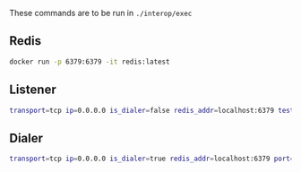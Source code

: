 These commands are to be run in `./interop/exec`

## Redis

```bash
docker run -p 6379:6379 -it redis:latest
```

## Listener

```bash
transport=tcp ip=0.0.0.0 is_dialer=false redis_addr=localhost:6379 test_timeout_seconds=180 security=insecure muxer=mplex  python3 native_ping.py
```

## Dialer

```bash
transport=tcp ip=0.0.0.0 is_dialer=true redis_addr=localhost:6379 port=8001 test_timeout_seconds=180 security=insecure muxer=mplex  python3 native_ping.py
```
